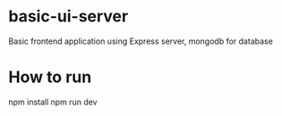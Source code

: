 # basic-ui-server
Basic frontend application using Express server, mongodb for database

# How to run
npm install
npm run dev
